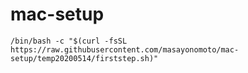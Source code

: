 # mac-setup

```
/bin/bash -c "$(curl -fsSL https://raw.githubusercontent.com/masayonomoto/mac-setup/temp20200514/firststep.sh)"
```
